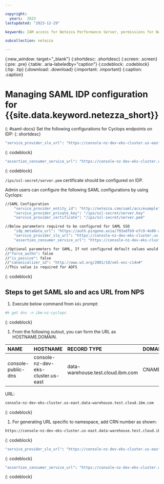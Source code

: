 ```yaml
---

copyright:
  years:  2023
lastupdated: "2023-12-29"

keywords: IAM access for Netezza Performance Server, permissions for Netezza Performance Server, identity and access management for Netezza Performance Server, roles for Netezza Performance Server, actions for Netezza Performance Server, assigning access for Netezza Performance Server

subcollection: netezza

---
```


{:new_window: target="_blank"}
{:shortdesc: .shortdesc}
{:screen: .screen}
{:pre: .pre}
{:table: .aria-labeledby="caption"}
{:codeblock: .codeblock}
{:tip: .tip}
{:download: .download}
{:important: .important}
{:caption: .caption}

# Managing SAML IDP configuration for {{site.data.keyword.netezza_short}}
{: #saml-docs}
Set the following configurations for Cyclops endpoints on IDP:
{: shortdesc}

 ```bash
"service_provider_slo_url": "https://console-nz-dev-eks-cluster.us-east.data-warehouse.test.cloud.ibm.com/#/?crn=<crn_of_namespace>/v1/samlsloresponse"
```
{: codeblock}

 ```bash
"assertion_consumer_service_url": "https://console-nz-dev-eks-cluster.us-east.data-warehouse.test.cloud.ibm.com/#/?crn=<crn_of_namespace>/v1/samlacsendpoint"
```
{: codeblock}

`/ips/ssl-secret/server.pem` certificate should be configured on IDP.

Admin users can configure the following SAML configurations by using Cyclops:

 ```bash
//SAML Configuration 
     "service_provider_entity_id": "http://netezza.com/saml/acs/example" 
     "service_provider_private_key": "/ips/ssl-secret/server.key" 
     "service_provider_certificate": "/ips/ssl-secret/server.pem"

//Below parameters required to be configured for SAML SSO 
     "idp_metadata_url": "https://auth.pingone.asia/793adfb9-e7c9-4e80-a1a2-335f27066ffe/saml20/metadata/caf77459-5b2b-400d-bcb1-7b71f85d25c1" 
     "service_provider_slo_url": "https://console-nz-dev-eks-cluster.us-east.data-warehouse.test.cloud.ibm.com/#/?crn=crn_of_namespace/v1/samlsloresponse" 
     "assertion_consumer_service_url": "https://console-nz-dev-eks-cluster.us-east.data-warehouse.test.cloud.ibm.com/#/?crn=crn_of_namespace/v1/samlacsendpoint" 

//Optional parameters for SAML, If not configured default values would be used 
//"force_authn": false 
//"is_passive": false 
//"canonicalizer_id": "http://www.w3.org/2001/10/xml-exc-c14n#" 
//This value is required for ADFS
```
{: codeblock}

## Steps to get SAML slo and acs URL from NPS

1. Execute below command from `k8s` prompt:

  ```bash
  #k get dns -n ibm-nz-cyclops
  ```
  {: codeblock}

1. From the following outout, you can form the URL as HOSTNAME.DOMAIN.

  | NAME | HOSTNAME |RECORD TYPE | DOMAIN |
  | :----------- | :----------- | :----------- | :----------- |
  | console-public-dns | console-nz-dev-eks-cluster.us-east | data-warehouse.test.cloud.ibm.com | CNAME |

  URL:

   ```bash
   console-nz-dev-eks-cluster.us-east.data-warehouse.test.cloud.ibm.com
   ```
  {: codeblock}

1. For generating URL specific to namespace, add CRN number as shown:

  ```bash
  https://console-nz-dev-eks-cluster.us-east.data-warehouse.test.cloud.ibm.com/#/?crn=<crn_of_namespace>
  ```
  {: codeblock}

  ```bash
  "service_provider_slo_url": "https://console-nz-dev-eks-cluster.us-east.data-warehouse.test.cloud.ibm.com/#/?crn=<crn_of_namespace>/v1/samlsloresponse"
  ```
  {: codeblock}

  ```bash
  "assertion_consumer_service_url": "https://console-nz-dev-eks-cluster.us-east.data-warehouse.test.cloud.ibm.com/#/?crn=<crn_of_namespace>/v1/samlacsendpoint"
  ```
  {: codeblock}
